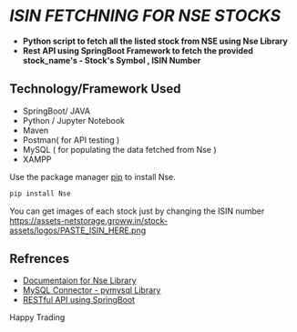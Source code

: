 # *ISIN FETCHNING FOR NSE STOCKS*
* **Python script to fetch all the listed stock from NSE using Nse Library**
* **Rest API using SpringBoot Framework to fetch the provided stock_name's - Stock's Symbol , ISIN Number**


## Technology/Framework Used
* SpringBoot/ JAVA
* Python / Jupyter Notebook
* Maven
* Postman( for API testing ) 
* MySQL ( for populating the data fetched from Nse )
* XAMPP

Use the package manager [pip](https://pip.pypa.io/en/stable/) to install Nse.
```bash
pip install Nse
```
You can get images of each stock just by changing the ISIN number             
https://assets-netstorage.groww.in/stock-assets/logos/PASTE_ISIN_HERE.png


## Refrences
* [Documentaion for Nse Library](https://nsetools.readthedocs.io/en/latest/usage.html)
* [MySQL Connector - pymysql Library](https://pymysql.readthedocs.io/en/latest/)
* [RESTful API using SpringBoot](https://blog.usejournal.com/create-a-rest-api-in-spring-boot-with-mysql-b250ff3aaa9b)

Happy Trading
